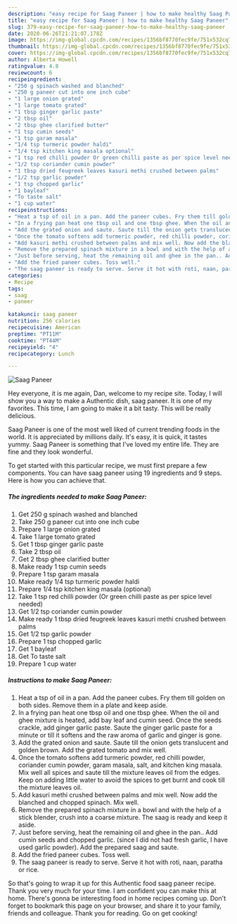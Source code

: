 ```yaml
---
description: "easy recipe for Saag Paneer | how to make healthy Saag Paneer"
title: "easy recipe for Saag Paneer | how to make healthy Saag Paneer"
slug: 379-easy-recipe-for-saag-paneer-how-to-make-healthy-saag-paneer
date: 2020-06-26T21:21:07.178Z
image: https://img-global.cpcdn.com/recipes/1356bf8770fec9fe/751x532cq70/saag-paneer-recipe-main-photo.jpg
thumbnail: https://img-global.cpcdn.com/recipes/1356bf8770fec9fe/751x532cq70/saag-paneer-recipe-main-photo.jpg
cover: https://img-global.cpcdn.com/recipes/1356bf8770fec9fe/751x532cq70/saag-paneer-recipe-main-photo.jpg
author: Alberta Howell
ratingvalue: 4.8
reviewcount: 6
recipeingredient:
- "250 g spinach washed and blanched"
- "250 g paneer cut into one inch cube"
- "1 large onion grated"
- "1 large tomato grated"
- "1 tbsp ginger garlic paste"
- "2 tbsp oil"
- "2 tbsp ghee clarified butter"
- "1 tsp cumin seeds"
- "1 tsp garam masala"
- "1/4 tsp turmeric powder haldi"
- "1/4 tsp kitchen king masala optional"
- "1 tsp red chilli powder Or green chilli paste as per spice level needed"
- "1/2 tsp coriander cumin powder"
- "1 tbsp dried feugreek leaves kasuri methi crushed between palms"
- "1/2 tsp garlic powder"
- "1 tsp chopped garlic"
- "1 bayleaf"
- "To taste salt"
- "1 cup water"
recipeinstructions:
- "Heat a tsp of oil in a pan. Add the paneer cubes. Fry them till golden on both sides. Remove them in a plate and keep aside."
- "In a frying pan heat one tbsp oil and one tbsp ghee. When the oil and ghee mixture is heated, add bay leaf and cumin seed. Once the seeds crackle, add ginger garlic paste. Saute the ginger garlic paste for a minute or till it softens and the raw aroma of garlic and ginger is gone."
- "Add the grated onion and saute. Saute till the onion gets translucent and golden brown. Add the grated tomato and mix well."
- "Once the tomato softens add turmeric powder, red chilli powder, coriander cumin powder, garam masala, salt, and kitchen king masala. Mix well all spices and saute till the mixture leaves oil from the edges. Keep on adding little water to avoid the spices to get burnt and cook till the mixture leaves oil."
- "Add kasuri methi crushed between palms and mix well. Now add the blanched and chopped spinach. Mix well."
- "Remove the prepared spinach mixture in a bowl and with the help of a stick blender, crush into a coarse mixture. The saag is ready and keep it aside."
- "Just before serving, heat the remaining oil and ghee in the pan.. Add cumin seeds and chopped garlic. (since I did not had fresh garlic, I have used garlic powder). Add the prepared saag and saute."
- "Add the fried paneer cubes. Toss well."
- "The saag paneer is ready to serve. Serve it hot with roti, naan, paratha or rice."
categories:
- Recipe
tags:
- saag
- paneer

katakunci: saag paneer 
nutrition: 256 calories
recipecuisine: American
preptime: "PT11M"
cooktime: "PT44M"
recipeyield: "4"
recipecategory: Lunch

---
```



![Saag Paneer](https://img-global.cpcdn.com/recipes/1356bf8770fec9fe/751x532cq70/saag-paneer-recipe-main-photo.jpg)

Hey everyone, it is me again, Dan, welcome to my recipe site. Today, I will show you a way to make a Authentic dish, saag paneer. It is one of my favorites. This time, I am going to make it a bit tasty. This will be really delicious.

Saag Paneer is one of the most well liked of current trending foods in the world. It is appreciated by millions daily. It's easy, it is quick, it tastes yummy. Saag Paneer is something that I've loved my entire life. They are fine and they look wonderful.




To get started with this particular recipe, we must first prepare a few components. You can have saag paneer using 19 ingredients and 9 steps. Here is how you can achieve that.

<!--inarticleads1-->

##### The ingredients needed to make Saag Paneer:

1. Get 250 g spinach washed and blanched
1. Take 250 g paneer cut into one inch cube
1. Prepare 1 large onion grated
1. Take 1 large tomato grated
1. Get 1 tbsp ginger garlic paste
1. Take 2 tbsp oil
1. Get 2 tbsp ghee clarified butter
1. Make ready 1 tsp cumin seeds
1. Prepare 1 tsp garam masala
1. Make ready 1/4 tsp turmeric powder haldi
1. Prepare 1/4 tsp kitchen king masala (optional)
1. Take 1 tsp red chilli powder (Or green chilli paste as per spice level needed)
1. Get 1/2 tsp coriander cumin powder
1. Make ready 1 tbsp dried feugreek leaves kasuri methi crushed between palms
1. Get 1/2 tsp garlic powder
1. Prepare 1 tsp chopped garlic
1. Get 1 bayleaf
1. Get To taste salt
1. Prepare 1 cup water




<!--inarticleads2-->

##### Instructions to make Saag Paneer:

1. Heat a tsp of oil in a pan. Add the paneer cubes. Fry them till golden on both sides. Remove them in a plate and keep aside.
1. In a frying pan heat one tbsp oil and one tbsp ghee. When the oil and ghee mixture is heated, add bay leaf and cumin seed. Once the seeds crackle, add ginger garlic paste. Saute the ginger garlic paste for a minute or till it softens and the raw aroma of garlic and ginger is gone.
1. Add the grated onion and saute. Saute till the onion gets translucent and golden brown. Add the grated tomato and mix well.
1. Once the tomato softens add turmeric powder, red chilli powder, coriander cumin powder, garam masala, salt, and kitchen king masala. Mix well all spices and saute till the mixture leaves oil from the edges. Keep on adding little water to avoid the spices to get burnt and cook till the mixture leaves oil.
1. Add kasuri methi crushed between palms and mix well. Now add the blanched and chopped spinach. Mix well.
1. Remove the prepared spinach mixture in a bowl and with the help of a stick blender, crush into a coarse mixture. The saag is ready and keep it aside.
1. Just before serving, heat the remaining oil and ghee in the pan.. Add cumin seeds and chopped garlic. (since I did not had fresh garlic, I have used garlic powder). Add the prepared saag and saute.
1. Add the fried paneer cubes. Toss well.
1. The saag paneer is ready to serve. Serve it hot with roti, naan, paratha or rice.




So that's going to wrap it up for this Authentic food saag paneer recipe. Thank you very much for your time. I am confident you can make this at home. There's gonna be interesting food in home recipes coming up. Don't forget to bookmark this page on your browser, and share it to your family, friends and colleague. Thank you for reading. Go on get cooking!

